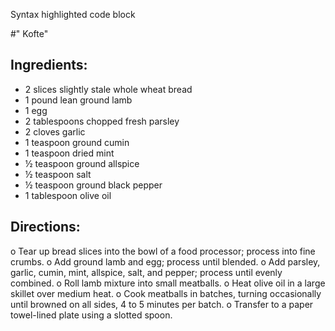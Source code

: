 Syntax highlighted code block


 #" Kofte"


## Ingredients:
- 2 slices slightly stale whole wheat bread
- 1 pound lean ground lamb
- 1 egg
- 2 tablespoons chopped fresh parsley
- 2 cloves garlic
- 1 teaspoon ground cumin
- 1 teaspoon dried mint
- ½ teaspoon ground allspice
- ½ teaspoon salt
- ½ teaspoon ground black pepper
- 1 tablespoon olive oil

## Directions:
o Tear up bread slices into the bowl of a food processor; process into fine crumbs. 
o Add ground lamb and egg; process until blended. 
o Add parsley, garlic, cumin, mint, allspice, salt, and pepper; process until evenly combined.
o Roll lamb mixture into small meatballs.
o Heat olive oil in a large skillet over medium heat. 
o Cook meatballs in batches, turning occasionally until browned on all sides, 4 to 5 minutes per batch. 
o Transfer to a paper towel-lined plate using a slotted spoon.
